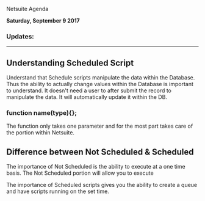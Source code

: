 Netsuite Agenda

**Saturday, September 9 2017**

### Updates: 

----------------------------------

## Understanding Scheduled Script

Understand that Schedule scripts manipulate the data within the Database. Thus the ability to actually change values within the Database is important to understand.
It doesn't need a user to after submit the record to manipulate the data. It will automatically update it within the DB.

### function name(type){};  
The function only takes one parameter and for the most part takes care of the portion within Netsuite.

## Difference between **Not Scheduled** & **Scheduled**
The importance of Not Scheduled is the ability to execute at a one time basis. The Not Scheduled portion will allow you to execute

The importance of Scheduled scripts gives you the ability to create a queue and have scripts running on the set time.

